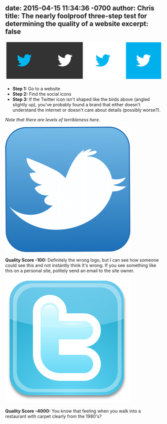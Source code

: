 date: 2015-04-15 11:34:36 -0700
author: Chris
title: The nearly foolproof three-step test for determining the quality of a website
excerpt: false
----

![Twitter Logos](/media/2015-04-15-twitter-logo.png)

+ **Step 1:** Go to a website
+ **Step 2:** Find the social icons
+ **Step 3:** If the Twitter icon isn't shaped like the birds above (angled slightly up), you've probably found a brand that either doesn't understand the internet or doesn't care about details (possibly worse?).

*Note that there are levels of terribleness here.*

![Old Twitter Logo](/media/2015-04-15-twitter-logo-old.png)

**Quality Score -100:** Definitely the wrong logo, but I can see how someone could see this and not instantly think it's wrong. If you see something like this on a personal site, politely send an email to the site owner.

![Older Twitter Logo](/media/2015-04-15-twitter-logo-older.png)

**Quality Score -4000:** You know that feeling when you walk into a restaurant with carpet clearly from the 1980's? 



